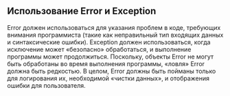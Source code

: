 Использование Error и Exception
-----------
 Error должен использоваться для указания проблем в коде, требующих внимания программиста (такие как неправильный тип входящих данных и синтаксические ошибки). Exception должен использоваться, когда исключение может «безопасно» обработаться, и выполнение программы может продолжиться.
Поскольку, объекты Error не могут быть обработаны во время выполнения программы, «ловля» Error должна быть редкостью. В целом, Error должны быть пойманы только для логирования их, необходимой «чистки данных», и отображения ошибки для пользователя.




